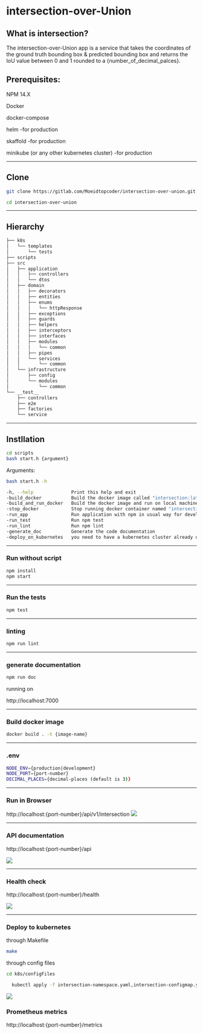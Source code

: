 # intersection-over-Union

## What is intersection?

The intersection-over-Union app is a service that takes the coordinates of the ground truth bounding box & predicted bounding box and returns the IoU value between 0 and 1 rounded to a {number_of_decimal_palces}.



## Prerequisites:

NPM 14.X

Docker

docker-compose

helm -for production

skaffold -for production

minikube (or any other kubernetes cluster) -for production

---

## Clone

```bash
git clone https://gitlab.com/Moeidtopcoder/intersection-over-union.git

cd intersection-over-union
```

---

## Hierarchy

```bash
├── k8s
│   └── templates
│       └── tests
├── scripts
├── src
│   ├── application
│   │   ├── controllers
│   │   └── dtos
│   ├── domain
│   │   ├── decorators
│   │   ├── entities
│   │   ├── enums
│   │   │   └── httpResponse
│   │   ├── exceptions
│   │   ├── guards
│   │   ├── helpers
│   │   ├── interceptors
│   │   ├── interfaces
│   │   ├── modules
│   │   │   └── common
│   │   ├── pipes
│   │   └── services
│   │       └── common
│   └── infrastructure
│       ├── config
│       └── modules
│           └── common
└── __test__
    ├── controllers
    ├── e2e
    ├── factories
    └── service
```



---

## Instllation

```bash
cd scripts
bash start.h {argument}
```

Arguments: 

```bash
bash start.h -h

-h, --help              Print this help and exit
-build_docker           Build the docker image called "intersection:latest"
-build_and_run_docker   Build the docker image and run on local machine
-stop_docker            Stop running docker container named "intersection"
-run_app                Run application with npm in usual way for development
-run_test               Run npm test
-run_lint               Run npm lint
-generate_doc           Generate the code documentation
-deploy_on_kubernetes   you need to have a kubernetes cluster already up and running on the machine.
```

---

### Run without script

```bash
npm install
npm start
```

---

### Run the tests

```bash
npm test
```

---

### linting

```bash
npm run lint
```

---

### generate documentation

```bash
npm run doc
```

running on 

http://localhost:7000

---



### Build docker image

```bash
docker build . -t {image-name}
```

----

### .env

```bash
NODE_ENV={production|development}
NODE_PORT={port-number}
DECIMAL_PLACES={decimal-places (default is 3)}
```

---

### Run in Browser

http://localhost:{port-number}/api/v1/intersection
![](/images/intersection.png)

----

### API documentation

http://localhost:{port-number}/api

![](/images/swagger.png)

---

### Health check

http://localhost:{port-number}/health

![](/images/liveness.png)

---

### Deploy to kubernetes
through Makefile
```bash
make
```
through config files
```bash
cd k8s/configFiles

  kubectl apply -f intersection-namespace.yaml,intersection-configmap.yaml,intersection-configmap.yaml,intersection-deployment.yaml,intersection-service.yaml
```

![](/images/kubernetes.png)

### Prometheus metrics

http://localhost:{port-number}/metrics

